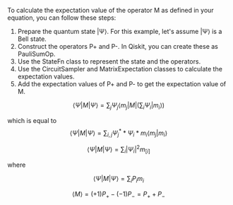To calculate the expectation value of the operator M as defined in your equation, you can follow these steps:

1. Prepare the quantum state |Ψ⟩. For this example, let's assume |Ψ⟩ is a Bell state.
2. Construct the operators P+ and P-. In Qiskit, you can create these as PauliSumOp.
3. Use the StateFn class to represent the state and the operators.
4. Use the CircuitSampler and MatrixExpectation classes to calculate the expectation values.
5. Add the expectation values of P+ and P- to get the expectation value of M.



$$\langle\Psi| M |\Psi\rangle = \sum_{j}\Psi_{j}{} \langle m_{j} | M | ( \sum_{i} \Psi_{i} |m_{i} \rangle )$$

which is equal to 
$$\langle\Psi| M |\Psi\rangle = \sum_{i,j} \Psi_{j}^{*} * \Psi_{i} * m_{i} \langle m_{j} | m_{i} \rangle $$

$$\langle\Psi| M |\Psi\rangle = \sum_{i} |\Psi_{i}|^{2} m_[i] $$ 

where 

$$\langle\Psi| M |\Psi\rangle = \sum_{i} P_{i} m_{i} $$

$$\langle M \rangle = (+1)P_{+} - (-1)P_{-} = P_{+} + P_{-} $$
